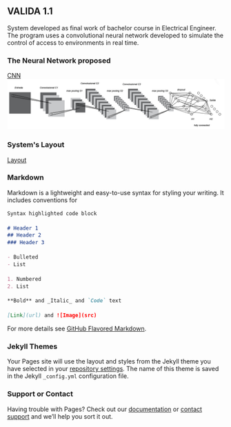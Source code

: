 ## VALIDA 1.1

System developed as final work of bachelor course in Electrical Engineer. The program uses a convolutional neural network developed to simulate the control of access to environments in real time.

### The Neural Network proposed
[CNN](fig/rede.png)
![CNN](https://raw.githubusercontent.com/WanderScheidegger/valida1.1/master/fig/rede.png)

### System's Layout
[Layout](fig/valida.png)







### Markdown

Markdown is a lightweight and easy-to-use syntax for styling your writing. It includes conventions for

```markdown
Syntax highlighted code block

# Header 1
## Header 2
### Header 3

- Bulleted
- List

1. Numbered
2. List

**Bold** and _Italic_ and `Code` text

[Link](url) and ![Image](src)
```

For more details see [GitHub Flavored Markdown](https://guides.github.com/features/mastering-markdown/).

### Jekyll Themes

Your Pages site will use the layout and styles from the Jekyll theme you have selected in your [repository settings](https://github.com/WanderScheidegger/valida1.1/settings). The name of this theme is saved in the Jekyll `_config.yml` configuration file.

### Support or Contact

Having trouble with Pages? Check out our [documentation](https://help.github.com/categories/github-pages-basics/) or [contact support](https://github.com/contact) and we’ll help you sort it out.

